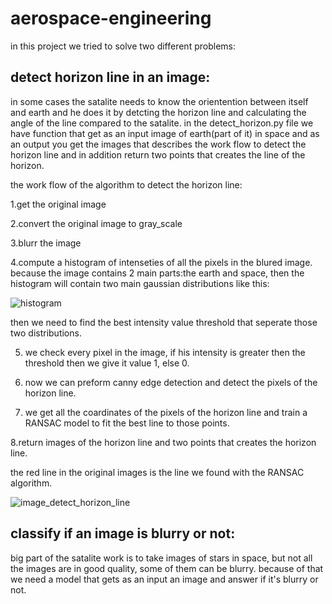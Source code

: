 # aerospace-engineering
in this project we tried to solve two different problems:
## detect horizon line in an image:
in some cases the satalite needs to know the orientention between itself and earth and he does it by detcting the horizon line and calculating the 
angle of the line compared to the satalite.
in the detect_horizon.py file we have function that get as an input image of earth(part of it) in space and as an output you get the images that describes the work flow to detect the horizon line and in addition return two points that creates the line of the horizon.

the work flow of the algorithm to detect the horizon line:

1.get the original image

2.convert the original image to gray_scale

3.blurr the image

4.compute a histogram of intenseties of all the pixels in the blured image. because the image contains 2 main parts:the earth and space, then the histogram will contain two main gaussian distributions like this:



![histogram](https://github.com/Matan-Hodadov/aerospace-engineering/assets/61780283/d0b4433e-d893-4cda-ac00-e6e08c1b44b3)

then we need to find the best intensity value threshold that seperate those two distributions.

5. we check every pixel in the image, if his intensity is greater then the threshold then we give it value 1, else 0.

6. now we can preform canny edge detection and detect the pixels of the horizon line.

7. we get all the coardinates of the pixels of the horizon line and train a RANSAC model to fit the best line to those points.

8.return images of the horizon line and two points that creates the horizon line.

the red line in the original images is the line we found with the RANSAC algorithm.


![image_detect_horizon_line](https://github.com/Matan-Hodadov/aerospace-engineering/assets/61780283/e37a26e1-ba74-49ec-9154-408b750def80)


## classify if an image is blurry or not:
big part of the satalite work is to take images of stars in space, but not all the images are in good quality, some of them can be blurry.
because of that we need a model that gets as an input an image and answer if it's blurry or not.


